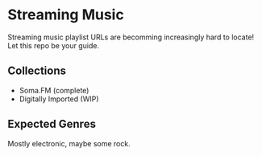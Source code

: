 # Streaming Music

Streaming music playlist URLs are becomming increasingly hard to locate! Let this repo be your guide.

## Collections

* Soma.FM (complete)
* Digitally Imported (WIP)

## Expected Genres

Mostly electronic, maybe some rock.
